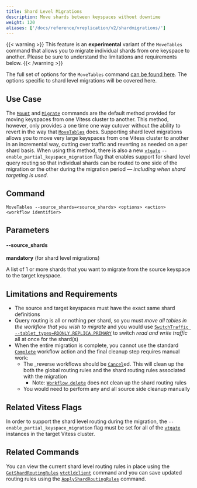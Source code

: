 ```yaml
---
title: Shard Level Migrations
description: Move shards between keyspaces without downtime
weight: 120
aliases: ['/docs/reference/vreplication/v2/shardmigrations/']
---
```


{{< warning >}}
This feature is an **experimental** variant of the `MoveTables` command that allows you to migrate individual shards from one keyspace to another. Please be sure to understand the limitations and requirements below.
{{< /warning >}}

The full set of options for the `MoveTables` command [can be found here](../movetables/). The options specific to shard level migrations will be covered here.

## Use Case

The [`Mount`](../mount/) and [`Migrate`](../migrate/) commands are the default method provided for moving keyspaces from one Vitess cluster to another. This method, however, only provides a one time one way cutover without the ability to revert in the way that [`MoveTables`](../movetables/) does. Supporting shard level migrations allows you to move very large keyspaces from one Vitess cluster to another in an incremental way, cutting over traffic and reverting as needed on a per shard basis. When using this method, there is also a new [`vtgate`](../../programs/vtgate/) `--enable_partial_keyspace_migration` flag that enables support for shard level query routing so that individual shards can be routed to one side of the migration or the other during the migration period — *including when shard targeting is used*.

## Command

```
MoveTables --source_shards=<source_shards> <options> <action> <workflow identifier>
```

## Parameters

#### --source_shards
**mandatory** (for shard level migrations)
<div class="cmd">

A list of 1 or more shards that you want to migrate from the source keyspace to the target keyspace.

</div>

## Limitations and Requirements

  - The source and target keyspaces must have the exact same shard definitions
  - Query routing is all or nothing per shard, so you must *move all tables in the workflow that you wish to migrate* and you would use [`SwitchTraffic --tablet_types=RDONLY,REPLICA,PRIMARY`](../switchtraffic/) to switch *read and write traffic* all at once for the shard(s)
  - When the entire migration is complete, you cannot use the standard [`Complete`](../complete/) workflow action and the final cleanup step requires manual work:
    - The _reverse workflows should be [`Cancel`](../cancel/)ed. This will clean up the both the global routing rules and the shard routing rules associated with the migration
      - Note: [`Workflow delete`](../workflow/) does not clean up the shard routing rules
    - You would need to perform any and all source side cleanup manually

## Related Vitess Flags

In order to support the shard level routing during the migration, the `--enable_partial_keyspace_migration` flag must be set for all of the [`vtgate`](../../programs/vtgate/) instances in the target Vitess cluster.

## Related Commands

You can view the current shard level routing rules in place using the [`GetShardRoutingRules`](../../programs/vtctldclient/vtctldclient_getshardroutingrules/) [`vtctldclient`](../../programs/vtctldclient/) command and you can save updated routing rules using the [`ApplyShardRoutingRules`](../../programs/vtctldclient/vtctldclient_applyshardroutingrules/) command.
